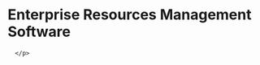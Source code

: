 <html>
  <head>
    
  </head>
  <body>
    <h1 style="color=red;"> Enterprise Resources Management Software </h1>
      <p>
        
      </p>
      
  </body>
</html>
